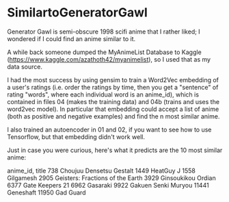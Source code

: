 # SimilartoGeneratorGawl

Generator Gawl is semi-obscure 1998 scifi anime that I rather liked; I wondered if I could find an anime similar to it.

A while back someone dumped the MyAnimeList Database to Kaggle (https://www.kaggle.com/azathoth42/myanimelist),
so I used that as my data source.

I had the most success by using gensim to train a Word2Vec embedding of a user's ratings
(i.e. order the ratings by time, then you get a "sentence" of rating "words", where each individual word is an anime_id),
which is contained in files 04 (makes the training data) and 04b (trains and uses the word2vec model). In particular
that embedding could accept a list of anime (both as positive and negative examples) and find the n most similar anime.

I also trained an autoencoder in 01 and 02, if you want to see how to use Tensorflow, but that embedding didn't work well.

Just in case you were curious, here's what it predicts are the 10 most similar anime:

anime_id, title
738	  Choujuu Densetsu Gestalt
1449	HeatGuy J
1558	Gilgamesh
2905	Geisters: Fractions of the Earth
3929	Ginsoukikou Ordian
6377	Gate Keepers 21
6962	Gasaraki
9922	Gakuen Senki Muryou
11441	Geneshaft
11950	Gad Guard

